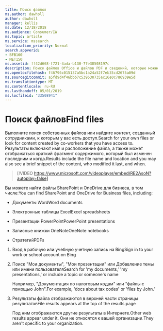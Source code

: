 ```yaml
---
title: Поиск файлов
ms.author: dawholl
author: dawholl
manager: kellis
ms.date: 12/18/2018
ms.audience: Consumer/IW
ms.topic: article
ms.service: mssearch
localization_priority: Normal
search.appverid:
- BFB160
- MET150
ms.assetid: ff42d668-f721-4ada-b130-77e38508197c
description: Поиск файлов Office и файлов PDF и сведений, которые можно увидеть, с помощью службы поиска Microsoft Search
ms.openlocfilehash: f46796c015137a5bc1a24a52f7eb35cd2675a09d
ms.sourcegitcommit: a5fd9d4f46bbb7c539630735ac16e0c786939e5d
ms.translationtype: MT
ms.contentlocale: ru-RU
ms.lasthandoff: 05/01/2019
ms.locfileid: "33508941"
---
```

# <a name="find-files"></a><span data-ttu-id="c2fbc-103">Поиск файлов</span><span class="sxs-lookup"><span data-stu-id="c2fbc-103">Find files</span></span>

<span data-ttu-id="c2fbc-104">Выполните поиск собственных файлов или найдите контент, созданный сотрудниками, к которым у вас есть доступ.</span><span class="sxs-lookup"><span data-stu-id="c2fbc-104">Search for your own files or look for content created by co-workers that you have access to.</span></span> <span data-ttu-id="c2fbc-105">Результаты включают имя и расположение файла, а также может отображаться краткий фрагмент содержимого, который был изменен последним и когда.</span><span class="sxs-lookup"><span data-stu-id="c2fbc-105">Results include the file name and location and you may also see a brief snippet of the content, who modified it last, and when.</span></span>
  
> [!VIDEO https://www.microsoft.com/videoplayer/embed/RE2AsoN?autoplay=false]
  
<span data-ttu-id="c2fbc-106">Вы можете найти файлы SharePoint и OneDrive для бизнеса, в том числе:</span><span class="sxs-lookup"><span data-stu-id="c2fbc-106">You can find SharePoint and OneDrive for Business files, including:</span></span>
  
- <span data-ttu-id="c2fbc-107">Документы Word</span><span class="sxs-lookup"><span data-stu-id="c2fbc-107">Word documents</span></span>
    
- <span data-ttu-id="c2fbc-108">Электронные таблицы Excel</span><span class="sxs-lookup"><span data-stu-id="c2fbc-108">Excel spreadsheets</span></span>
    
- <span data-ttu-id="c2fbc-109">Презентации PowerPoint</span><span class="sxs-lookup"><span data-stu-id="c2fbc-109">PowerPoint presentations</span></span>
    
- <span data-ttu-id="c2fbc-110">Записные книжки OneNote</span><span class="sxs-lookup"><span data-stu-id="c2fbc-110">OneNote notebooks</span></span>
    
- <span data-ttu-id="c2fbc-111">Стратегий</span><span class="sxs-lookup"><span data-stu-id="c2fbc-111">PDFs</span></span>
    
1. <span data-ttu-id="c2fbc-112">Вход в рабочую или учебную учетную запись на Bing</span><span class="sxs-lookup"><span data-stu-id="c2fbc-112">Sign in to your work or school account on Bing</span></span>
    
2. <span data-ttu-id="c2fbc-113">Поиск "Мои документы", "Мои презентации" или Добавление темы или имени пользователя</span><span class="sxs-lookup"><span data-stu-id="c2fbc-113">Search for 'my documents,' 'my presentations,' or include a topic or someone's name</span></span>
    
    <span data-ttu-id="c2fbc-114">Например, "Документация по налоговым кодам" или "файлы с помощью John".</span><span class="sxs-lookup"><span data-stu-id="c2fbc-114">For example, 'docs about tax codes' or 'files by John.'</span></span>
    
3. <span data-ttu-id="c2fbc-115">Результаты файла отображаются в верхней части страницы результатов</span><span class="sxs-lookup"><span data-stu-id="c2fbc-115">File results appears at the top of the results page</span></span>
    
    <span data-ttu-id="c2fbc-116">Под ним отображаются другие результаты в Интернете.</span><span class="sxs-lookup"><span data-stu-id="c2fbc-116">Other web results appear under it.</span></span> <span data-ttu-id="c2fbc-117">Они не относятся к вашей организации.</span><span class="sxs-lookup"><span data-stu-id="c2fbc-117">They aren't specific to your organization.</span></span>


